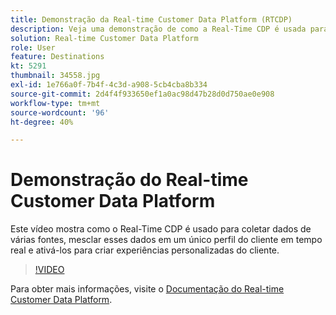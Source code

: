 ```yaml
---
title: Demonstração da Real-time Customer Data Platform (RTCDP)
description: Veja uma demonstração de como a Real-Time CDP é usada para coletar dados de várias fontes, mesclar esses dados em um único perfil do cliente em tempo real e ativá-los para criar experiências do cliente personalizadas.
solution: Real-time Customer Data Platform
role: User
feature: Destinations
kt: 5291
thumbnail: 34558.jpg
exl-id: 1e766a0f-7b4f-4c3d-a908-5cb4cba8b334
source-git-commit: 2d4f4f933650ef1a0ac98d47b28d0d750ae0e908
workflow-type: tm+mt
source-wordcount: '96'
ht-degree: 40%

---
```


# Demonstração do Real-time Customer Data Platform

Este vídeo mostra como o Real-Time CDP é usado para coletar dados de várias fontes, mesclar esses dados em um único perfil do cliente em tempo real e ativá-los para criar experiências personalizadas do cliente.

>[!VIDEO](https://video.tv.adobe.com/v/34558?quality=12&learn=on)


Para obter mais informações, visite o [Documentação do Real-time Customer Data Platform](https://experienceleague.adobe.com/docs/experience-platform/rtcdp/overview.html?lang=pt-BR).